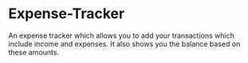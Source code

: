 # Expense-Tracker
An expense tracker which allows you to add your transactions which include income and expenses. It also shows you the balance based on these amounts. 
